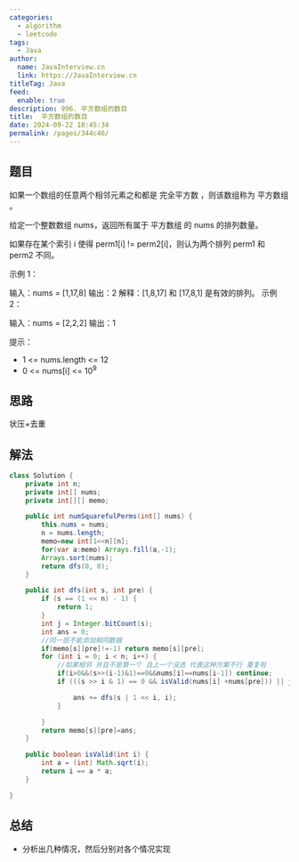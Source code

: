```yaml
---
categories: 
  - algorithm
  - leetcode
tags: 
  - Java
author: 
  name: JavaInterview.cn
  link: https://JavaInterview.cn
titleTag: Java
feed: 
  enable: true
description: 996. 平方数组的数目
title:  平方数组的数目
date: 2024-09-22 18:45:34
permalink: /pages/344c46/
---
```


## 题目
如果一个数组的任意两个相邻元素之和都是 完全平方数 ，则该数组称为 平方数组 。

给定一个整数数组 nums，返回所有属于 平方数组 的 nums 的排列数量。

如果存在某个索引 i 使得 perm1[i] != perm2[i]，则认为两个排列 perm1 和 perm2 不同。



示例 1：

输入：nums = [1,17,8]
输出：2
解释：[1,8,17] 和 [17,8,1] 是有效的排列。
示例 2：

输入：nums = [2,2,2]
输出：1


提示：

* 1 <= nums.length <= 12
* 0 <= nums[i] <= 10<sup>9</sup>

## 思路

状压+去重


## 解法
```java
class Solution {
    private int n;
    private int[] nums;
    private int[][] memo;

    public int numSquarefulPerms(int[] nums) {
        this.nums = nums;
        n = nums.length;
        memo=new int[1<<n][n];
        for(var a:memo) Arrays.fill(a,-1);
        Arrays.sort(nums);
        return dfs(0, 0);
    }

    public int dfs(int s, int pre) {
        if (s == (1 << n) - 1) {
            return 1;
        }
        int j = Integer.bitCount(s);
        int ans = 0;
        //同一层不能添加相同数据
        if(memo[s][pre]!=-1) return memo[s][pre];
        for (int i = 0; i < n; i++) {
            //如果相邻 并且不是第一个 且上一个没选 代表这种方案不行 重复啦
            if(i>0&&(s>>(i-1)&1)==0&&nums[i]==nums[i-1]) continue;
            if (((s >> i & 1) == 0 && isValid(nums[i] +nums[pre])) || j == 0) {

                ans += dfs(s | 1 << i, i);
            }

        } 
        return memo[s][pre]=ans;
    }

    public boolean isValid(int i) {
        int a = (int) Math.sqrt(i);
        return i == a * a;
    }

}

```

## 总结

- 分析出几种情况，然后分别对各个情况实现 
